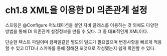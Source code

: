 # ch1.8 XML을 이용한 DI 의존관계 설정
스프링은 @Configure 어노테이션을 붙인 자바 클래스를 이용하는 것 외에도
다양한 방법을 통해 DI 의존관계 설정정보를 만들 수 있다.
그 중 대표적인게 XML이다.

단순한 텍스트 파일이며
컴파일같은 별도의 빌드가 필요없으며
변경사항을 빠르게 적용할 수 있고
DTD나 스키마를 통해 정해진 포맷으로 작성됐는지 쉽게 확인할 수 있다.